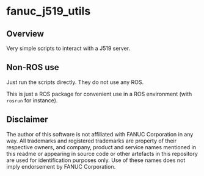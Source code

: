 # fanuc_j519_utils

## Overview

Very simple scripts to interact with a J519 server.


## Non-ROS use

Just run the scripts directly. They do not use any ROS.

This is just a ROS package for convenient use in a ROS environment (with `rosrun` for instance).


## Disclaimer

The author of this software is not affiliated with FANUC Corporation in any way.
All trademarks and registered trademarks are property of their respective owners, and company, product and service names mentioned in this readme or appearing in source code or other artefacts in this repository are used for identification purposes only.
Use of these names does not imply endorsement by FANUC Corporation.

